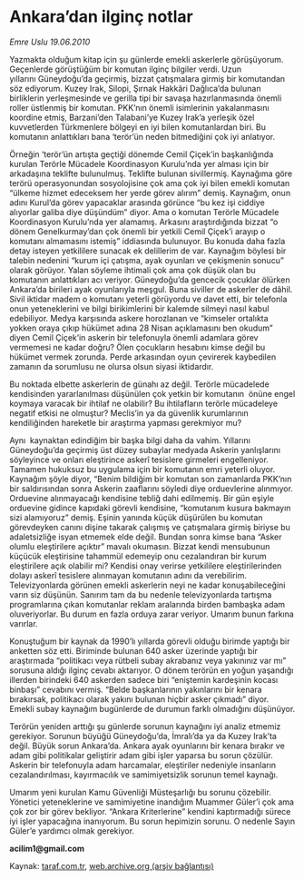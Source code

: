 # Ankara’dan ilginç notlar 

*Emre Uslu 19.06.2010*

<div class="yazi">
<p>Yazmakta olduğum kitap için şu günlerde emekli askerlerle görüşüyorum. Geçenlerde görüştüğüm bir komutan ilginç bilgiler verdi. Uzun yıllarını Güneydoğu’da geçirmiş, bizzat çatışmalara girmiş bir komutandan söz ediyorum. Kuzey Irak, Silopi, Şırnak Hakkâri Dağlıca’da bulunan birliklerin yerleşmesinde ve gerilla tipi bir savaşa hazırlanmasında önemli roller üstlenmiş bir komutan. PKK’nın önemli isimlerinin yakalanmasını koordine etmiş, Barzani’den Talabani’ye Kuzey Irak’a yerleşik özel kuvvetlerden Türkmenlere bölgeyi en iyi bilen komutanlardan biri. Bu komutanın anlattıkları bana ‘terör’ün neden bitmediğini çok iyi anlatıyor.</p>
<p>Örneğin ‘terör’ün artışta geçtiği dönemde Cemil Çiçek’in başkanlığında kurulan Terörle Mücadele Koordinasyon Kurulu’nda yer alması için bir arkadaşına teklifte bulunulmuş. Teklifte bulunan sivillermiş. Kaynağıma göre terörü operasyonundan sosyolojisine çok ama çok iyi bilen emekli komutan “ülkeme hizmet edeceksem her yerde görev alırım” demiş. Kaynağım, onun adını Kurul’da görev yapacaklar arasında görünce “bu kez işi ciddiye alıyorlar galiba diye düşündüm” diyor. Ama o komutan Terörle Mücadele Koordinasyon Kurulu’nda yer alamamış. Arkasını araştırdığında bizzat “o dönem Genelkurmay’dan çok önemli bir yetkili Cemil Çiçek’i arayıp o komutanı almamasını istemiş” iddiasında bulunuyor. Bu konuda daha fazla detay isteyen yetkililere sunacak ek delillerim de var. Kaynağım böylesi bir talebin nedenini “kurum içi çatışma, ayak oyunları ve çekişmenin sonucu” olarak görüyor. Yalan söyleme ihtimali çok ama çok düşük olan bu komutanın anlattıkları acı veriyor. Güneydoğu’da gencecik çocuklar ölürken Ankara’da birileri ayak oyunlarıyla meşgul. Buna siviller de askerler de dâhil. Sivil iktidar madem o komutanı yeterli görüyordu ve davet etti, bir telefonla onun yeteneklerini ve bilgi birikimlerini bir kalemde silmeyi nasıl kabul edebiliyor. Medya karşısında askere horozlanan ve “kimseler ortalıkta yokken oraya çıkıp hükümet adına 28 Nisan açıklamasını ben okudum” diyen Cemil Çiçek’in askerin bir telefonuyla önemli adamlara görev vermemesi ne kadar doğru? Ölen çocukların hesabını kimse değil bu hükümet vermek zorunda. Perde arkasından oyun çevirerek kaybedilen zamanın da sorumlusu ne olursa olsun siyasi iktidardır.</p>
<p>Bu noktada elbette askerlerin de günahı az değil. Terörle mücadelede kendisinden yararlanılması düşünülen çok yetkin bir komutanın  önüne engel koymaya varacak bir ihtilaf ne olabilir? Bu ihtilafların terörle mücadeleye negatif etkisi ne olmuştur? Meclis’in ya da güvenlik kurumlarının kendiliğinden hareketle bir araştırma yapması gerekmiyor mu?</p>
<p>Aynı  kaynaktan edindiğim bir başka bilgi daha da vahim. Yıllarını  Güneydoğu’da geçirmiş üst düzey subaylar medyada Askerin yanlışlarını söyleyince ve onları eleştirince askerî tesislere girmeleri engelleniyor. Tamamen hukuksuz bu uygulama için bir komutanın emri yeterli oluyor. Kaynağım şöyle diyor, “Benim bildiğim bir komutan son zamanlarda PKK’nın bir saldırısından sonra Askerin zaaflarını söyledi diye orduevlerine alınmıyor. Orduevine alınmayacağı kendisine tebliğ dahi edilmemiş. Bir gün eşiyle orduevine gidince kapıdaki görevli kendisine, “komutanım kusura bakmayın sizi alamıyoruz” demiş. Eşinin yanında küçük düşürülen bu komutan görevdeyken canını dişine takarak çalışmış ve çatışmalara girmiş biriyse bu adaletsizliğe isyan etmemek elde değil. Bundan sonra kimse bana “Asker olumlu eleştirilere açıktır” mavalı okumasın. Bizzat kendi mensubunun küçücük eleştirisine tahammül edemeyip onu cezalandıran bir kurum eleştirilere açık olabilir mi? Kendisi onay verirse yetkililere eleştirilerinden dolayı askerî tesislere alınmayan komutanın adını da verebilirim. Televizyonlarda görünen emekli askerlerin neyi ne kadar konuşabileceğini varın siz düşünün. Sanırım tam da bu nedenle televizyonlarda tartışma programlarına çıkan komutanlar reklam aralarında birden bambaşka adam oluveriyorlar. Bu durum en fazla orduya zarar veriyor. Umarım bunun farkına varırlar.</p>
<p>Konuştuğum bir kaynak da 1990’lı yıllarda görevli olduğu birimde yaptığı bir anketten söz etti. Biriminde bulunan 640 asker üzerinde yaptığı bir araştırmada “politikacı veya rütbeli subay akrabanız veya yakınınız var mı” sorusuna aldığı ilginç cevabı aktarıyor. O dönem terörün en yoğun yaşandığı illerden birindeki 640 askerden sadece biri “eniştemin kardeşinin kocası binbaşı” cevabını vermiş. “Belde başkanlarının yakınlarını bir kenara bırakırsak, politikacı olarak yakını bulunan hiçbir asker çıkmadı” diyor. Emekli subay kaynağım bugünlerde de durumun farklı olmadığını düşünüyor.</p>
<p>Terörün yeniden arttığı şu günlerde sorunun kaynağını iyi analiz etmemiz gerekiyor. Sorunun büyüğü Güneydoğu’da, İmralı’da ya da Kuzey Irak’ta değil. Büyük sorun Ankara’da. Ankara ayak oyunlarını bir kenara bırakır ve adam gibi politikalar geliştirir adam gibi işler yaparsa bu sorun çözülür. Askerin bir telefonuyla adam harcamalar, eleştiriler nedeniyle insanların cezalandırılması, kayırmacılık ve samimiyetsizlik sorunun temel kaynağı.</p>
<p>Umarım yeni kurulan Kamu Güvenliği Müsteşarlığı bu sorunu çözebilir. Yönetici yeteneklerine ve samimiyetine inandığım Muammer Güler’i çok ama çok zor bir görev bekliyor. “Ankara Kriterlerine” kendini kaptırmadığı sürece iyi işler yapacağına inanıyorum. Bu sorun hepimizin sorunu. O nedenle Sayın Güler’e yardımcı olmak gerekiyor.</p>
<p><b>acilim1@gmail.com</b></p></div>

Kaynak: [taraf.com.tr](http://www.taraf.com.tr:80/emre-uslu/makale-ankara-dan-ilginc-notlar.htm), [web.archive.org (arşiv bağlantısı)](http://web.archive.org/web/20100622041918/http://www.taraf.com.tr:80/emre-uslu/makale-ankara-dan-ilginc-notlar.htm)
